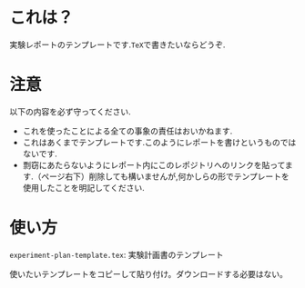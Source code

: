 # これは？
実験レポートのテンプレートです.`TeX`で書きたいならどうぞ.

# 注意
以下の内容を必ず守ってください.

- これを使ったことによる全ての事象の責任はおいかねます.
- これはあくまでテンプレートです.このようにレポートを書けというものではないです.
- 剽窃にあたらないようにレポート内にこのレポジトリへのリンクを貼ってます.（ページ右下）削除しても構いませんが,何かしらの形でテンプレートを使用したことを明記してください.

# 使い方
`experiment-plan-template.tex`: 実験計画書のテンプレート


使いたいテンプレートをコピーして貼り付け。ダウンロードする必要はない。
